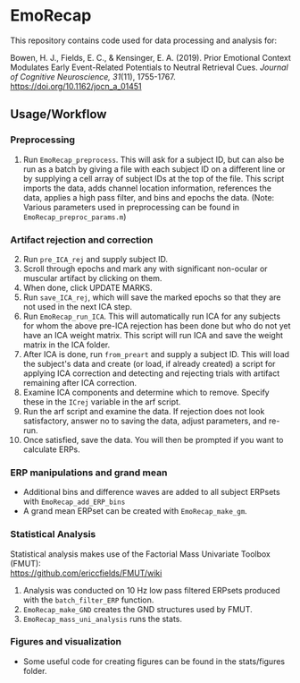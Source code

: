 # EmoRecap

This repository contains code used for data processing and analysis for:

Bowen, H. J., Fields, E. C., & Kensinger, E. A. (2019). Prior Emotional Context Modulates Early Event-Related Potentials to Neutral Retrieval Cues. *Journal of Cognitive Neuroscience, 31*(11), 1755-1767. https://doi.org/10.1162/jocn_a_01451

## Usage/Workflow

### Preprocessing

1. Run `EmoRecap_preprocess`. This will ask for a subject ID, but can also be run as a batch by giving a file with each subject ID on a different line or by supplying a cell array of subject IDs at the top of the file. This script imports the data, adds channel location information, references the data, applies a high pass filter, and bins and epochs the data.  (Note: Various parameters used in preprocessing can be found in `EmoRecap_preproc_params.m`)

### Artifact rejection and correction

2. Run `pre_ICA_rej` and supply subject ID. 
3. Scroll through epochs and mark any with significant non-ocular or muscular artifact by clicking on them.
4. When done, click UPDATE MARKS.
5. Run `save_ICA_rej`, which will save the marked epochs so that they are not used in the next ICA step.
6. Run `EmoRecap_run_ICA`. This will automatically run ICA for any subjects for whom the above pre-ICA rejection has been done but who do not yet have an ICA weight matrix. This script will run ICA and save the weight matrix in the ICA folder.
7. After ICA is done, run `from_preart` and supply a subject ID. This will load the subject's data and create (or load, if already created) a script for applying ICA correction and detecting and rejecting trials with artifact remaining after ICA correction.
8. Examine ICA components and determine which to remove. Specify these in the `ICrej` variable in the arf script.
9. Run the arf script and examine the data. If rejection does not look satisfactory, answer no to saving the data, adjust parameters, and re-run.
10. Once satisfied, save the data. You will then be prompted if you want to calculate ERPs.

### ERP manipulations and grand mean

* Additional bins and difference waves are added to all subject ERPsets with `EmoRecap_add_ERP_bins`
* A grand mean ERPset can be created with `EmoRecap_make_gm`.

### Statistical Analysis

Statistical analysis makes use of the Factorial Mass Univariate Toolbox (FMUT):  
https://github.com/ericcfields/FMUT/wiki

1. Analysis was conducted on 10 Hz low pass filtered ERPsets produced with  the `batch_filter_ERP` function.
2. `EmoRecap_make_GND` creates the GND structures used by FMUT.
3. `EmoRecap_mass_uni_analysis` runs the stats.

### Figures and visualization
* Some useful code for creating figures can be found in the stats/figures folder.
